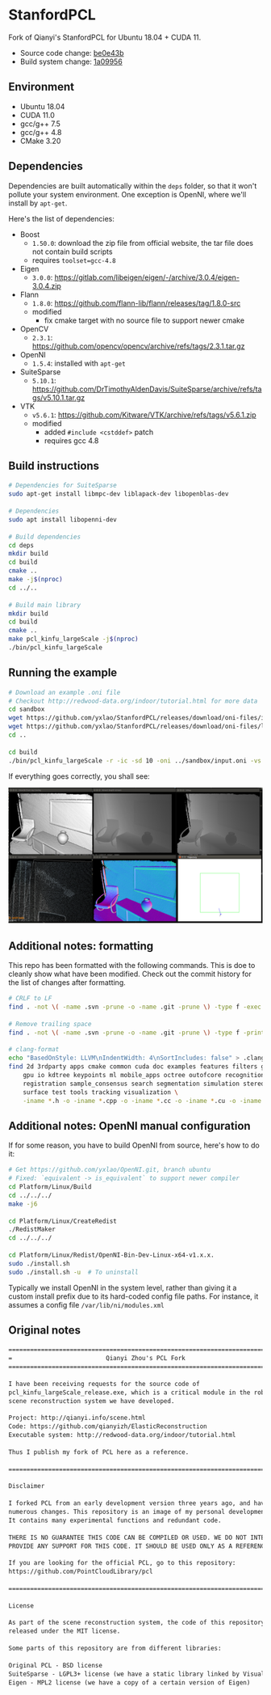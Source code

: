 # StanfordPCL

Fork of Qianyi's StanfordPCL for Ubuntu 18.04 + CUDA 11.

- Source code change: [be0e43b](https://github.com/yxlao/StanfordPCL/commit/be0e43bac806d0c0d372f7b945acb98f41cc33e7)
- Build system change: [1a09956](https://github.com/yxlao/StanfordPCL/commit/1a09956200712882e17449e08dc357e6c2011af5)

## Environment

- Ubuntu 18.04
- CUDA 11.0
- gcc/g++ 7.5
- gcc/g++ 4.8
- CMake 3.20

## Dependencies

Dependencies are built automatically within the `deps` folder, so that it won't
pollute your system environment. One exception is OpenNI, where we'll install
by `apt-get`.

Here's the list of dependencies:

- Boost
  - `1.50.0`: download the zip file from official website, the tar file does not
    contain build scripts
  - requires `toolset=gcc-4.8`
- Eigen
  - `3.0.0`: https://gitlab.com/libeigen/eigen/-/archive/3.0.4/eigen-3.0.4.zip
- Flann
  - `1.8.0`: https://github.com/flann-lib/flann/releases/tag/1.8.0-src
  - modified
    - fix cmake target with no source file to support newer cmake
- OpenCV
  - `2.3.1`: https://github.com/opencv/opencv/archive/refs/tags/2.3.1.tar.gz
- OpenNI
  - `1.5.4`: installed with `apt-get`
- SuiteSparse
  - `5.10.1`: https://github.com/DrTimothyAldenDavis/SuiteSparse/archive/refs/tags/v5.10.1.tar.gz
- VTK
  - `v5.6.1`: https://github.com/Kitware/VTK/archive/refs/tags/v5.6.1.zip
  - modified
    - added `#include <cstddef>` patch
    - requires gcc 4.8

## Build instructions

```bash
# Dependencies for SuiteSparse
sudo apt-get install libmpc-dev liblapack-dev libopenblas-dev

# Dependencies
sudo apt install libopenni-dev

# Build dependencies
cd deps
mkdir build
cd build
cmake ..
make -j$(nproc)
cd ../..

# Build main library
mkdir build
cd build
cmake ..
make pcl_kinfu_largeScale -j$(nproc)
./bin/pcl_kinfu_largeScale
```

## Running the example

```bash
# Download an example .oni file
# Checkout http://redwood-data.org/indoor/tutorial.html for more data
cd sandbox
wget https://github.com/yxlao/StanfordPCL/releases/download/oni-files/input.oni
wget https://github.com/yxlao/StanfordPCL/releases/download/oni-files/longrange.param
cd ..

cd build
./bin/pcl_kinfu_largeScale -r -ic -sd 10 -oni ../sandbox/input.oni -vs 4 --fragment 25 --rgbd_odometry --record_log 100-0.log --camera ../sandbox/longrange.param
```

If everything goes correctly, you shall see:

![kinfu_large_scale.png](kinfu_large_scale.png)

## Additional notes: formatting

This repo has been formatted with the following commands. This is doe to cleanly
show what have been modified. Check out the commit history for the list of
changes after formatting.

```bash
# CRLF to LF
find . -not \( -name .svn -prune -o -name .git -prune \) -type f -exec dos2unix {} \;

# Remove trailing space
find . -not \( -name .svn -prune -o -name .git -prune \) -type f -print0 | xargs -0 perl -pi -e 's/ +$//'

# clang-format
echo "BasedOnStyle: LLVM\nIndentWidth: 4\nSortIncludes: false" > .clang-format
find 2d 3rdparty apps cmake common cuda doc examples features filters geometry \
    gpu io kdtree keypoints ml mobile_apps octree outofcore recognition \
    registration sample_consensus search segmentation simulation stereo \
    surface test tools tracking visualization \
    -iname *.h -o -iname *.cpp -o -iname *.cc -o -iname *.cu -o -iname *.hpp -o -iname *.cuh | xargs clang-format-10 -i
```

## Additional notes: OpenNI manual configuration

If for some reason, you have to build OpenNI from source, here's how to do it:

```bash
# Get https://github.com/yxlao/OpenNI.git, branch ubuntu
# Fixed: `equivalent -> is_equivalent` to support newer compiler
cd Platform/Linux/Build
cd ../../../
make -j6

cd Platform/Linux/CreateRedist
./RedistMaker
cd ../../../

cd Platform/Linux/Redist/OpenNI-Bin-Dev-Linux-x64-v1.x.x.
sudo ./install.sh
sudo ./install.sh -u  # To uninstall
```

Typically we install OpenNI in the system level, rather than giving it a custom
install prefix due to its hard-coded config file paths. For instance, it assumes
a config file `/var/lib/ni/modules.xml`

## Original notes

```txt
===============================================================================
=                          Qianyi Zhou's PCL Fork                             =
===============================================================================

I have been receiving requests for the source code of
pcl_kinfu_largeScale_release.exe, which is a critical module in the robust
scene reconstruction system we have developed.

Project: http://qianyi.info/scene.html
Code: https://github.com/qianyizh/ElasticReconstruction
Executable system: http://redwood-data.org/indoor/tutorial.html

Thus I publish my fork of PCL here as a reference.

===============================================================================

Disclaimer

I forked PCL from an early development version three years ago, and have made
numerous changes. This repository is an image of my personal development chunk.
It contains many experimental functions and redundant code.

THERE IS NO GUARANTEE THIS CODE CAN BE COMPILED OR USED. WE DO NOT INTEND TO
PROVIDE ANY SUPPORT FOR THIS CODE. IT SHOULD BE USED ONLY AS A REFERENCE.

If you are looking for the official PCL, go to this repository:
https://github.com/PointCloudLibrary/pcl

===============================================================================

License

As part of the scene reconstruction system, the code of this repository is
released under the MIT license.

Some parts of this repository are from different libraries:

Original PCL - BSD license
SuiteSparse - LGPL3+ license (we have a static library linked by Visual Studio)
Eigen - MPL2 license (we have a copy of a certain version of Eigen)
```
